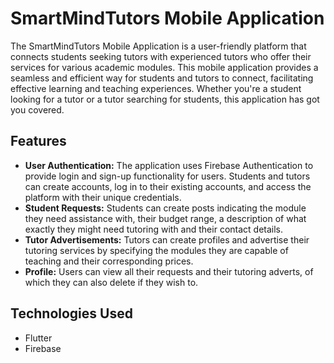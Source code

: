 # SmartMindTutors Mobile Application
The SmartMindTutors Mobile Application is a user-friendly platform that connects students seeking tutors with experienced tutors who offer their services for various academic modules. This mobile application provides a seamless and efficient way for students and tutors to connect, facilitating effective learning and teaching experiences. Whether you're a student looking for a tutor or a tutor searching for students, this application has got you covered.



## Features

- **User Authentication:** The application uses Firebase Authentication to provide login and sign-up functionality for users. Students and tutors can create accounts, log in to their existing accounts, and access the platform with their unique credentials.
- **Student Requests:** Students can create posts indicating the module they need assistance with, their budget range, a description of what exactly they might need tutoring with and their contact details.
- **Tutor Advertisements:** Tutors can create profiles and advertise their tutoring services by specifying the modules they are capable of teaching and their corresponding prices.
- **Profile:** Users can view all their requests and their tutoring adverts, of which they can also delete if they wish to.

## Technologies Used

- Flutter
- Firebase




